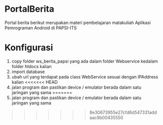 # PortalBerita
Portal berita berikut merupakan materi pembelajaran matakuliah Aplikasi Pemrograman Android di PAPSI-ITS

# Konfigurasi
1. copy folder ws_berita_papsi yang ada dalam folder Webservice kedalam folder htdocs kalian
2. import database
3. ubah url yang terdapat pada class WebService sesuai dengan IPAddress kalian
<<<<<<< HEAD
4. jalan program dan pastikan device / emulator berada dalam satu jaringan yang sama
=======
4. jalan program dan pastikan device / emulator berada dalam satu jaringan yang sama
>>>>>>> 8e30673955e27cfd6d547331addaac9b00435550
